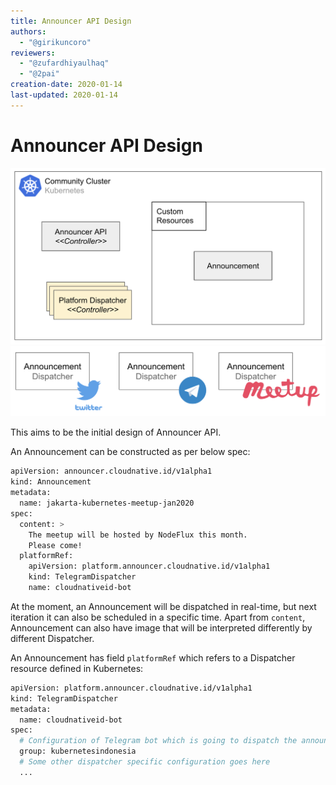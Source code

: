 ```yaml
---
title: Announcer API Design
authors:
  - "@girikuncoro"
reviewers:
  - "@zufardhiyaulhaq"
  - "@2pai"
creation-date: 2020-01-14
last-updated: 2020-01-14
---
```

# Announcer API Design

![announcer-api](./images/announcer-api.png)
![dispatcher](./images/dispatcher.png)

This aims to be the initial design of Announcer API.

An Announcement can be constructed as per below spec:
```sh
apiVersion: announcer.cloudnative.id/v1alpha1
kind: Announcement
metadata:
  name: jakarta-kubernetes-meetup-jan2020
spec:
  content: >
    The meetup will be hosted by NodeFlux this month.
    Please come!
  platformRef:
    apiVersion: platform.announcer.cloudnative.id/v1alpha1
    kind: TelegramDispatcher
    name: cloudnativeid-bot
```
At the moment, an Announcement will be dispatched in real-time, but
next iteration it can also be scheduled in a specific time. Apart from `content`, Announcement can also have image that will be interpreted differently by different Dispatcher.

An Announcement has field `platformRef` which refers to a Dispatcher resource defined in Kubernetes:
```sh
apiVersion: platform.announcer.cloudnative.id/v1alpha1
kind: TelegramDispatcher
metadata:
  name: cloudnativeid-bot
spec:
  # Configuration of Telegram bot which is going to dispatch the announcement
  group: kubernetesindonesia
  # Some other dispatcher specific configuration goes here
  ...
```
